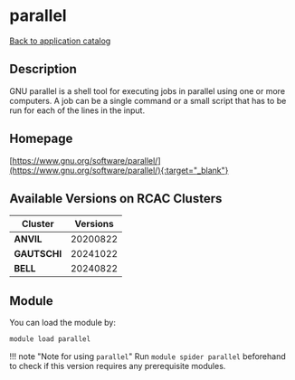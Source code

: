 # parallel

[Back to application catalog](../app_catalog.md)

## Description

GNU parallel is a shell tool for executing jobs in parallel using one or more computers. A job can be a single command or a small script that has to be run for each of the lines in the input.

## Homepage

[https://www.gnu.org/software/parallel/](https://www.gnu.org/software/parallel/){:target="_blank"}

## Available Versions on RCAC Clusters

|Cluster|Versions|
|---|---|
**ANVIL**|20200822
**GAUTSCHI**|20241022
**BELL**|20240822

## Module

You can load the module by:

```bash
module load parallel
```

!!! note "Note for using `parallel`"
    Run `module spider parallel` beforehand to check if this version requires any prerequisite modules.
